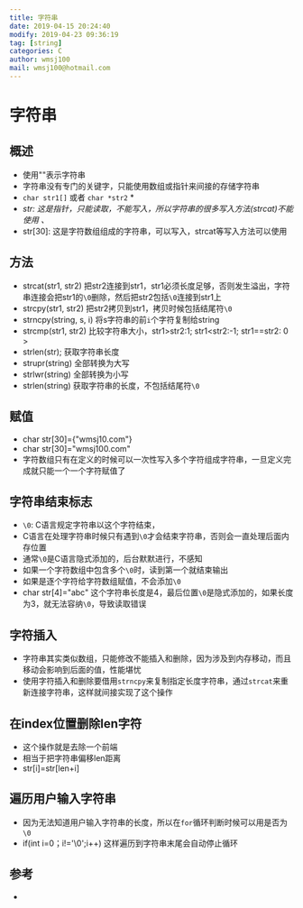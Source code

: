 ```yaml
---
title: 字符串
date: 2019-04-15 20:24:40	
modify: 2019-04-23 09:36:19	 
tag: [string]
categories: C
author: wmsj100
mail: wmsj100@hotmail.com
---
```


# 字符串

## 概述
- 使用""表示字符串
- 字符串没有专门的关键字，只能使用数组或指针来间接的存储字符串
- `char str1[]` 或者 `char *str2`  \*
- *str: 这是指针，只能读取，不能写入，所以字符串的很多写入方法(strcat)不能使用 、*
- str[30]: 这是字符数组组成的字符串，可以写入，strcat等写入方法可以使用

## 方法
- strcat(str1, str2) 把str2连接到str1，str1必须长度足够，否则发生溢出，字符串连接会把str1的`\0`删除，然后把str2包括`\0`连接到str1上
- strcpy(str1, str2) 把str2拷贝到str1，拷贝时候包括结尾符`\0` 
- strncpy(string, s, i) 将s字符串的前`i`个字符复制给string
- strcmp(str1, str2) 比较字符串大小，str1>str2:1; str1<str2:-1; str1==str2: 0 \>
- strlen(str); 获取字符串长度
- strupr(string) 全部转换为大写
- strlwr(string) 全部转换为小写
- strlen(string) 获取字符串的长度，不包括结尾符`\0`

## 赋值 
- char str[30]={"wmsj10.com"}
- char str[30]="wmsj100.com"
- 字符数组只有在定义的时候可以一次性写入多个字符组成字符串，一旦定义完成就只能一个一个字符赋值了

## 字符串结束标志
- `\0`: C语言规定字符串以这个字符结束，
- C语言在处理字符串时候只有遇到`\0`才会结束字符串，否则会一直处理后面内存位置
- 通常`\0`是C语言隐式添加的，后台默默进行，不感知
- 如果一个字符数组中包含多个`\0`时，读到第一个就结束输出
- 如果是逐个字符给字符数组赋值，不会添加`\0`
- char str[4]="abc" 这个字符串长度是4，最后位置`\0`是隐式添加的，如果长度为3，就无法容纳`\0`，导致读取错误

## 字符插入
- 字符串其实类似数组，只能修改不能插入和删除，因为涉及到内存移动，而且移动会影响到后面的值，性能堪忧
- 使用字符插入和删除要借用`strncpy`来复制指定长度字符串，通过`strcat`来重新连接字符串，这样就间接实现了这个操作

## 在index位置删除len字符
- 这个操作就是去除一个前端
- 相当于把字符串偏移len距离
- str[i]=str[len+i]

## 遍历用户输入字符串
- 因为无法知道用户输入字符串的长度，所以在`for`循环判断时候可以用是否为`\0`
- if(int i=0；i!='\0';i++) 这样遍历到字符串末尾会自动停止循环

## 参考
- []()
